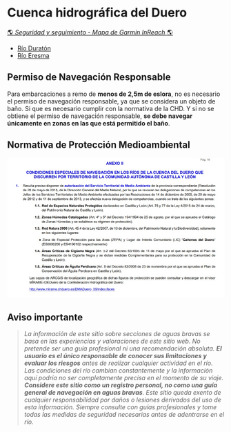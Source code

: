 # Cuenca hidrográfica del Duero
[:earth_americas: *Seguridad y seguimiento - Mapa de Garmin InReach* :earth_americas:](https://share.garmin.com/gpalacios82)

* [Río Duratón](./CHD-Duraton.md)
* [Río Eresma](./CHD-Eresma.md)

## Permiso de Navegación Responsable
Para embarcaciones a remo de **menos de 2,5m de eslora**, no es necesario el permiso de navegación responsable, ya que se considera un objeto de baño. Si que es necesario cumplir con la normativa de la CHD. Y si no se obtiene el permiso de navegación responsable, **se debe navegar únicamente en zonas en las que está permitido el baño**.

## Normativa de Protección Medioambiental
![](../misc/images/chd-normativa-anexo2.jpg)

## Aviso importante
>*La información de este sitio sobre secciones de aguas bravas se basa en las experiencias y valoraciones de este sitio web. No pretende ser una guía profesional ni una recomendación absoluta. **El usuario es el único responsable de conocer sus limitaciones y evaluar los riesgos** antes de realizar cualquier actividad en el río. Las condiciones del río cambian constantemente y la información aquí podría no ser completamente precisa en el momento de su viaje. **Considere este sitio como un registro personal, no como una guía general de navegación en aguas bravas**. Este sitio queda exento de cualquier responsabilidad por daños o lesiones derivados del uso de esta información. Siempre consulte con guías profesionales y tome todas las medidas de seguridad necesarias antes de adentrarse en el río.*